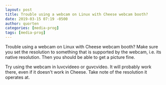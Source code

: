```yaml
---
layout: post
title: Trouble using a webcam on Linux with Cheese webcam booth?
date: 2019-03-15 07:19 -0500
author: quorten
categories: [media-prog]
tags: [media-prog]
---
```


Trouble using a webcam on Linux with Cheese webcam booth?  Make sure
you set the resolution to something that is supported by the webcam,
i.e. its native resolution.  Then you should be able to get a picture
fine.

Try using the webcam in luvcvideeo or guvcvideo.  It will probably
work there, even if it doesn't work in Cheese.  Take note of the
resolution it operates at.
